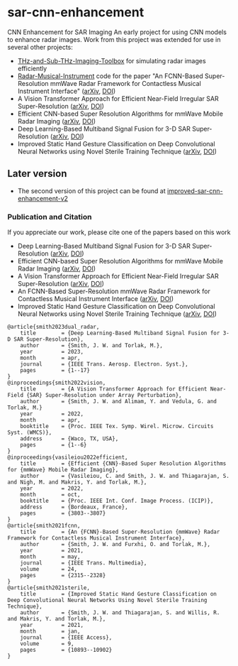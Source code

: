 # sar-cnn-enhancement
 CNN Enhancement for SAR Imaging
An early project for using CNN models to enhance radar images. Work from this project was extended for use in several other projects:
- [THz-and-Sub-THz-Imaging-Toolbox](https://github.com/josiahwsmith10/THz-and-Sub-THz-Imaging-Toolbox) for simulating radar images efficiently
- [Radar-Musical-Instrument](https://github.com/josiahwsmith10/Radar-Musical-Instrument) code for the paper "An FCNN-Based Super-Resolution mmWave Radar Framework for Contactless Musical Instrument Interface" ([arXiv](https://arxiv.org/abs/2305.01995), [DOI](https://doi.org/10.1109/TMM.2021.3079695))
- A Vision Transformer Approach for Efficient Near-Field Irregular SAR Super-Resolution ([arXiv](https://arxiv.org/abs/2305.02074), [DOI](https://doi.org/10.1109/WMCS55582.2022.9866326))
- Efficient CNN-based Super Resolution Algorithms for mmWave Mobile Radar Imaging ([arXiv](https://arxiv.org/abs/2305.02092), [DOI](https://doi.org/10.1109/ICIP46576.2022.9897190))
- Deep Learning-Based Multiband Signal Fusion for 3-D SAR Super-Resolution ([arXiv](https://arxiv.org/abs/2305.02017), [DOI](https://doi.org/10.1109/TAES.2023.3270111))
- Improved Static Hand Gesture Classification on Deep Convolutional Neural Networks using Novel Sterile Training Technique ([arXiv](https://arxiv.org/abs/2305.02039), [DOI](https://doi.org/10.1109/ACCESS.2021.3051454))

## Later version
- The second version of this project can be found at [improved-sar-cnn-enhancement-v2](https://github.com/josiahwsmith10/improved-sar-cnn-enhancement-v2)

### Publication and Citation
If you appreciate our work, please cite one of the papers based on this work
- Deep Learning-Based Multiband Signal Fusion for 3-D SAR Super-Resolution ([arXiv](https://arxiv.org/abs/2305.02017), [DOI](https://doi.org/10.1109/TAES.2023.3270111))
- Efficient CNN-based Super Resolution Algorithms for mmWave Mobile Radar Imaging ([arXiv](https://arxiv.org/abs/2305.02092), [DOI](https://doi.org/10.1109/ICIP46576.2022.9897190))
- A Vision Transformer Approach for Efficient Near-Field Irregular SAR Super-Resolution ([arXiv](https://arxiv.org/abs/2305.02074), [DOI](https://doi.org/10.1109/WMCS55582.2022.9866326))
- An FCNN-Based Super-Resolution mmWave Radar Framework for Contactless Musical Instrument Interface ([arXiv](https://arxiv.org/abs/2305.01995), [DOI](https://doi.org/10.1109/TMM.2021.3079695))
- Improved Static Hand Gesture Classification on Deep Convolutional Neural Networks using Novel Sterile Training Technique ([arXiv](https://arxiv.org/abs/2305.02039), [DOI](https://doi.org/10.1109/ACCESS.2021.3051454))
```
@article{smith2023dual_radar,
	title        = {Deep Learning-Based Multiband Signal Fusion for 3-D SAR Super-Resolution},
	author       = {Smith, J. W. and Torlak, M.},
	year         = 2023,
	month        = apr,
	journal      = {IEEE Trans. Aerosp. Electron. Syst.},
	pages        = {1--17}
}
@inproceedings{smith2022vision,
	title        = {A Vision Transformer Approach for Efficient Near-Field {SAR} Super-Resolution under Array Perturbation},
	author       = {Smith, J. W. and Alimam, Y. and Vedula, G. and Torlak, M.}
	year         = 2022,
	month        = apr,
	booktitle    = {Proc. IEEE Tex. Symp. Wirel. Microw. Circuits Syst. (WMCS)},
	address      = {Waco, TX, USA},
	pages        = {1--6}
}
@inproceedings{vasileiou2022efficient,
	title        = {Efficient {CNN}-Based Super Resolution Algorithms for {mmWave} Mobile Radar Imaging},
	author       = {Vasileiou, C. and Smith, J. W. and Thiagarajan, S. and Nigh, M. and Makris, Y. and Torlak, M.},
	year         = 2022,
	month        = oct,
	booktitle    = {Proc. IEEE Int. Conf. Image Process. (ICIP)},
	address      = {Bordeaux, France},
	pages        = {3803--3807}
}
@article{smith2021fcnn,
	title        = {An {FCNN}-Based Super-Resolution {mmWave} Radar Framework for Contactless Musical Instrument Interface},
	author       = {Smith, J. W. and Furxhi, O. and Torlak, M.},
	year         = 2021,
	month        = may,
	journal      = {IEEE Trans. Multimedia},
	volume       = 24,
	pages        = {2315--2328}
}
@article{smith2021sterile,
	title        = {Improved Static Hand Gesture Classification on Deep Convolutional Neural Networks Using Novel Sterile Training Technique},
	author       = {Smith, J. W. and Thiagarajan, S. and Willis, R. and Makris, Y. and Torlak, M.},
	year         = 2021,
	month        = jan,
	journal      = {IEEE Access},
	volume       = 9,
	pages        = {10893--10902}
}
```
